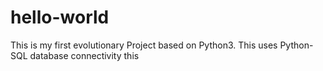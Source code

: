 # hello-world
This is my first evolutionary Project based on Python3.
This uses Python-SQL database connectivity
this
